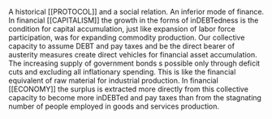 A historical [[PROTOCOL]] and a social relation. An inferior mode of finance. In financial [[CAPITALISM]] the growth in the forms of inDEBTedness is the condition for capital accumulation, just like expansion of labor force participation, was for expanding commodity production. Our collective capacity to assume DEBT and pay taxes and be the direct bearer of austerity measures create direct vehicles for financial asset accumulation. The increasing supply of government bonds s possible only through deficit cuts and excluding all inflationary spending. This is like the financial equivalent of raw material for industrial production. In financial [[ECONOMY]] the surplus is extracted more directly from this collective capacity to become more inDEBTed and pay taxes than from the stagnating number of people employed in goods and services production.